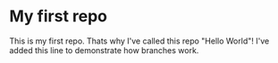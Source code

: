 # My first repo

This is my first repo. Thats why I've called this repo "Hello World"!
I've added this line to demonstrate how branches work.
